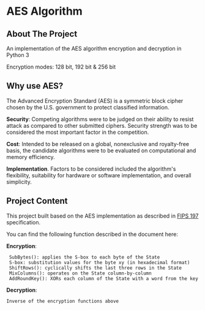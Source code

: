 # AES Algorithm




## About The Project

An implementation of the AES algorithm encryption and decryption in Python 3

Encryption modes: 128 bit, 192 bit & 256 bit

## Why use AES?
The Advanced Encryption Standard (AES) is a symmetric block cipher chosen by the U.S. government to protect classified information.

**Security**: Competing algorithms were to be judged on their ability to resist attack as compared to other submitted ciphers. Security strength was to be considered the most important factor in the competition.

**Cost**: Intended to be released on a global, nonexclusive and royalty-free basis, the candidate algorithms were to be evaluated on computational and memory efficiency.

**Implementation**. Factors to be considered included the algorithm's flexibility, suitability for hardware or software implementation, and overall simplicity.

## Project Content
This project built based on the AES implementation as described in [FIPS 197](https://nvlpubs.nist.gov/nistpubs/FIPS/NIST.FIPS.197.pdf) specification.

You can find the following function described in the document here:

**Encryption**:
      
     SubBytes(): applies the S-box to each byte of the State
     S-box: substitution values for the byte xy (in hexadecimal format)
     ShiftRows(): cyclically shifts the last three rows in the State
     MixColumns(): operates on the State column-by-column
     AddRoundKey(): XORs each column of the State with a word from the key
     
**Decryption**:

    Inverse of the encryption functions above
    
